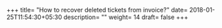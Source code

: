 +++
title= "How to recover deleted tickets from invoice?"
date= 2018-01-25T11:54:30+05:30
description= ""
weight= 14
draft= false
+++
